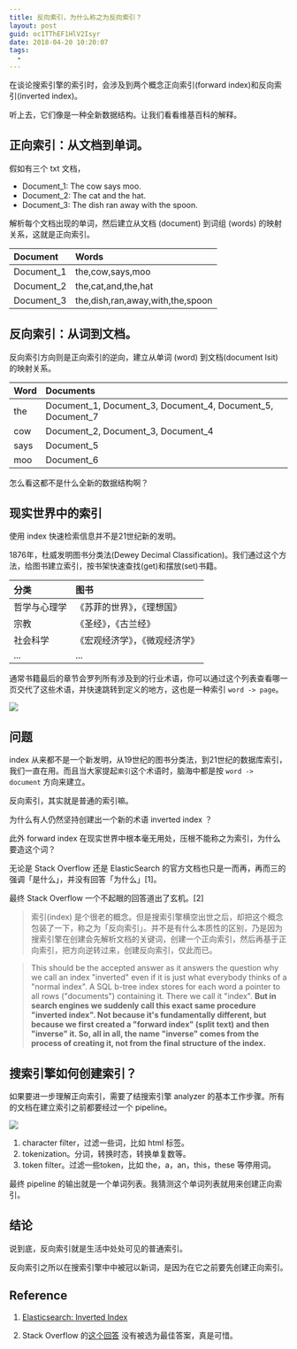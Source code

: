 ```yaml
---
title: 反向索引，为什么称之为反向索引？
layout: post
guid: oc1TThEF1HlV2Isyr
date: 2018-04-20 10:20:07
tags:
  -
---
```


在谈论搜索引擎的索引时，会涉及到两个概念正向索引(forward index)和反向索引(inverted index)。

听上去，它们像是一种全新数据结构。让我们看看维基百科的解释。

## 正向索引：从文档到单词。

假如有三个 txt 文档，

- Document_1: The cow says moo.
- Document_2: The cat and the hat.
- Document_3: The dish ran away with the spoon.

解析每个文档出现的单词，然后建立从文档 (document) 到词组 (words) 的映射关系，这就是正向索引。

| Document | Words  |
|:--|:--|
| Document_1 | the,cow,says,moo |
| Document_2 | the,cat,and,the,hat |
| Document_3 | the,dish,ran,away,with,the,spoon  |

## 反向索引：从词到文档。

反向索引方向则是正向索引的逆向，建立从单词 (word) 到文档(document lsit) 的映射关系。

| Word | Documents |
|:--|:--|
| the | Document_1, Document_3, Document_4, Document_5, Document_7 |
| cow |Document_2, Document_3, Document_4  |
| says | Document_5 |
| moo  | Document_6 |

怎么看这都不是什么全新的数据结构啊？

## 现实世界中的索引

使用 index 快速检索信息并不是21世纪新的发明。

1876年，杜威发明图书分类法(Dewey Decimal Classification)。我们通过这个方法，给图书建立索引，按书架快速查找(get)和摆放(set)书籍。

| 分类 | 图书 |
|:--|:--|
| 哲学与心理学 | 《苏菲的世界》，《理想国》 |
| 宗教 | 《圣经》，《古兰经》  |
| 社会科学 | 《宏观经济学》，《微观经济学》 |
| ... | ... |


通常书籍最后的章节会罗列所有涉及到的行业术语，你可以通过这个列表查看哪一页交代了这些术语，并快速跳转到定义的地方，这也是一种索引 `word -> page`。

![](/media/files/2018/2018-04-27-glossary.jpg)

## 问题

index 从来都不是一个新发明，从19世纪的图书分类法，到21世纪的数据库索引，我们一直在用。而且当大家提起`索引`这个术语时，脑海中都是按 `word -> document` 方向来建立。

反向索引，其实就是普通的索引嘛。

为什么有人仍然坚持创建出一个新的术语 inverted index ？

此外 forward index 在现实世界中根本毫无用处，压根不能称之为索引，为什么要造这个词？

无论是 Stack Overflow 还是 ElasticSearch 的官方文档也只是一而再，再而三的强调「是什么」，并没有回答「为什么」[1]。

最终 Stack Overflow 一个不起眼的回答道出了玄机。[2]

> 索引(index) 是个很老的概念。但是搜索引擎横空出世之后，却把这个概念包装了一下，称之为「反向索引」。并不是有什么本质性的区别，乃是因为搜索引擎在创建会先解析文档的关键词，创建一个正向索引，然后再基于正向索引，把方向逆转过来，创建反向索引，仅此而已。

> This should be the accepted answer as it answers the question why we call an index "inverted" even if it is just what everybody thinks of a "normal index". A SQL b-tree index stores for each word a pointer to all rows ("documents") containing it. There we call it "index". **But in search engines we suddenly call this exact same procedure "inverted index". Not because it's fundamentally different, but because we first created a "forward index" (split text) and then "inverse" it. So, all in all, the name "inverse" comes from the process of creating it, not from the final structure of the index.**

## 搜索引擎如何创建索引？

如果要进一步理解正向索引，需要了结搜索引擎 analyzer 的基本工作步骤。所有的文档在建立索引之前都要经过一个 pipeline。

![](/media/files/2018/2018-04-23-analyzer.svg)

1. character filter，过滤一些词，比如 html 标签。
2. tokenization。分词，转换时态，转换单复数等。
3. token filter。过滤一些token，比如 the，a，an，this，these 等停用词。

最终 pipeline 的输出就是一个单词列表。我猜测这个单词列表就用来创建正向索引。

## 结论

说到底，反向索引就是生活中处处可见的普通索引。

反向索引之所以在搜索引擎中中被冠以新词，是因为在它之前要先创建正向索引。


## Reference

1. [Elasticsearch: Inverted Index](https://www.elastic.co/guide/en/elasticsearch/guide/current/inverted-index.html)

2.  Stack Overflow 的[这个回答](https://stackoverflow.com/questions/7727686/whats-the-difference-between-an-inverted-index-and-a-plain-old-index/8391145#8391145) 没有被选为最佳答案，真是可惜。
